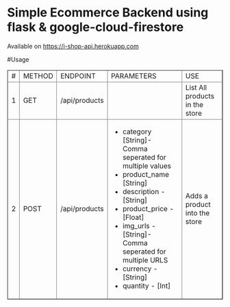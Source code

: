 # Simple Ecommerce Backend using flask & google-cloud-firestore

Available on https://i-shop-api.herokuapp.com

#Usage

 <table border="1">
        <thead>
            <tr>
                <td>#</td>
                <td>METHOD</td>
                <td>ENDPOINT</td>
                <td>PARAMETERS</td>
                <td>USE</td>
            </tr>
            <tr>
                <td>1</td>
                <td>GET</td>
                <td>/api/products</td>
                <td></td>
                <td>List All products in the store</td>
            </tr>
            <tr>
                <td>2</td>
                <td>POST</td>
                <td>/api/products</td>
                <td>
                    <ul>
                        <li>category [String]- Comma seperated for multiple values </li>
                        <li>product_name [String]</li>
                        <li>description - [String]</li>
                        <li>product_price - [Float]</li>
                        <li>img_urls - [String]- Comma seperated for multiple URLS</li>
                        <li>currency - [String]</li>
                        <li>quantity - [Int]</li>
                    </u>
                </td>
                <td>Adds a product into the store</td>
            </tr>
        </thead>
    </table>
